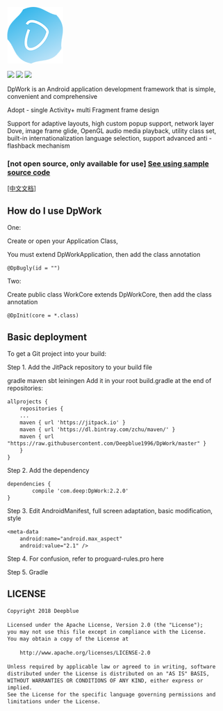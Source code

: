 ![Image text](https://raw.githubusercontent.com/Deepblue1996/DpWork/master/ic_logo.png)

<a href="http://developer.android.com/index.html"><img src="https://img.shields.io/badge/platform-android-green.svg"></a>
[![](https://jitpack.io/v/Deepblue1996/Bun.svg)](https://jitpack.io/#Deepblue1996/Bun)
<a href="https://www.apache.org/licenses/LICENSE-2.0"><img src="https://img.shields.io/badge/license-apache-green.svg"></a>

DpWork is an Android application development framework that is simple, convenient and comprehensive

Adopt - single Activity+ multi Fragment frame design

Support for adaptive layouts, high custom popup support, network layer Dove, image frame glide,
OpenGL audio media playback, utility class set, built-in internationalization language selection, support advanced anti - flashback mechanism

### [not open source, only available for use] <a href="https://github.com/Deepblue1996/DpWorkDemo">See using sample source code</a>

[[中文文档]](https://github.com/Deepblue1996/DpWork/blob/master/README_CN.md)

## How do I use DpWork

One:

Create or open your Application Class, 

You must extend DpWorkApplication, then add the class annotation

<pre><code>@DpBugly(id = "")
</code></pre>

Two:

Create public class WorkCore extends DpWorkCore, then add the class annotation

<pre><code>@DpInit(core = *.class)
</code></pre>

## Basic deployment

To get a Git project into your build:

Step 1. Add the JitPack repository to your build file

gradle
maven
sbt
leiningen
Add it in your root build.gradle at the end of repositories:

	allprojects {
	    repositories {
		...
		maven { url 'https://jitpack.io' }
		maven { url 'https://dl.bintray.com/zchu/maven/' }
       	maven { url "https://raw.githubusercontent.com/Deepblue1996/DpWork/master" }
	    }
	}
Step 2. Add the dependency

	dependencies {
	        compile 'com.deep:DpWork:2.2.0'
	}
Step 3. Edit AndroidManifest, full screen adaptation, basic modification, style

    <meta-data
        android:name="android.max_aspect"
        android:value="2.1" />
Step 4. For confusion, refer to proguard-rules.pro here

Step 5. Gradle

## LICENSE

<pre><code>Copyright 2018 Deepblue

Licensed under the Apache License, Version 2.0 (the "License");
you may not use this file except in compliance with the License.
You may obtain a copy of the License at

    http://www.apache.org/licenses/LICENSE-2.0

Unless required by applicable law or agreed to in writing, software
distributed under the License is distributed on an "AS IS" BASIS,
WITHOUT WARRANTIES OR CONDITIONS OF ANY KIND, either express or implied.
See the License for the specific language governing permissions and
limitations under the License.
</code></pre>
